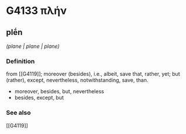 # G4133 πλήν

## plḗn

_(plane | plane | plane)_

### Definition

from [[G4119]]; moreover (besides), i.e., albeit, save that, rather, yet; but (rather), except, nevertheless, notwithstanding, save, than.

- moreover, besides, but, nevertheless
- besides, except, but

### See also

[[G4119]]


